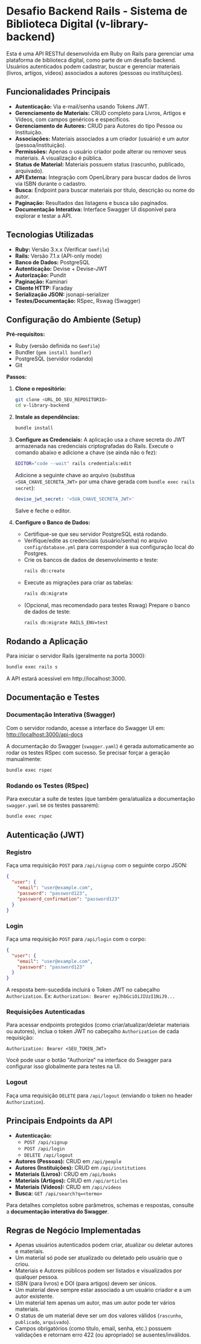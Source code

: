 # Desafio Backend Rails - Sistema de Biblioteca Digital (v-library-backend)

Esta é uma API RESTful desenvolvida em Ruby on Rails para gerenciar uma plataforma de biblioteca digital, como parte de um desafio backend. Usuários autenticados podem cadastrar, buscar e gerenciar materiais (livros, artigos, vídeos) associados a autores (pessoas ou instituições).

## Funcionalidades Principais

* **Autenticação:** Via e-mail/senha usando Tokens JWT.
* **Gerenciamento de Materiais:** CRUD completo para Livros, Artigos e Vídeos, com campos genéricos e específicos.
* **Gerenciamento de Autores:** CRUD para Autores do tipo Pessoa ou Instituição.
* **Associações:** Materiais associados a um criador (usuário) e um autor (pessoa/instituição).
* **Permissões:** Apenas o usuário criador pode alterar ou remover seus materiais. A visualização é pública.
* **Status de Material:** Materiais possuem status (rascunho, publicado, arquivado).
* **API Externa:** Integração com OpenLibrary para buscar dados de livros via ISBN durante o cadastro.
* **Busca:** Endpoint para buscar materiais por título, descrição ou nome do autor.
* **Paginação:** Resultados das listagens e busca são paginados.
* **Documentação Interativa:** Interface Swagger UI disponível para explorar e testar a API.

## Tecnologias Utilizadas

* **Ruby:** Versão 3.x.x (Verificar `Gemfile`)
* **Rails:** Versão 7.1.x (API-only mode)
* **Banco de Dados:** PostgreSQL
* **Autenticação:** Devise + Devise-JWT
* **Autorização:** Pundit
* **Paginação:** Kaminari
* **Cliente HTTP:** Faraday
* **Serialização JSON:** jsonapi-serializer
* **Testes/Documentação:** RSpec, Rswag (Swagger)

## Configuração do Ambiente (Setup)

**Pré-requisitos:**

* Ruby (versão definida no `Gemfile`)
* Bundler (`gem install bundler`)
* PostgreSQL (servidor rodando)
* Git

**Passos:**

1.  **Clone o repositório:**
    ```bash
    git clone <URL_DO_SEU_REPOSITORIO>
    cd v-library-backend
    ```

2.  **Instale as dependências:**
    ```bash
    bundle install
    ```

3.  **Configure as Credenciais:**
    A aplicação usa a chave secreta do JWT armazenada nas credenciais criptografadas do Rails. Execute o comando abaixo e adicione a chave (se ainda não o fez):
    ```bash
    EDITOR="code --wait" rails credentials:edit
    ```
    Adicione a seguinte chave ao arquivo (substitua `<SUA_CHAVE_SECRETA_JWT>` por uma chave gerada com `bundle exec rails secret`):
    ```yaml
    devise_jwt_secret: '<SUA_CHAVE_SECRETA_JWT>'
    ```
    Salve e feche o editor.

4.  **Configure o Banco de Dados:**
    * Certifique-se que seu servidor PostgreSQL está rodando.
    * Verifique/edite as credenciais (usuário/senha) no arquivo `config/database.yml` para corresponder à sua configuração local do Postgres.
    * Crie os bancos de dados de desenvolvimento e teste:
        ```bash
        rails db:create
        ```
    * Execute as migrações para criar as tabelas:
        ```bash
        rails db:migrate
        ```
    * (Opcional, mas recomendado para testes Rswag) Prepare o banco de dados de teste:
        ```bash
        rails db:migrate RAILS_ENV=test
        ```

## Rodando a Aplicação

Para iniciar o servidor Rails (geralmente na porta 3000):

```bash
bundle exec rails s
```

A API estará acessível em http://localhost:3000.

## Documentação e Testes

### Documentação Interativa (Swagger)

Com o servidor rodando, acesse a interface do Swagger UI em:
[http://localhost:3000/api-docs](http://localhost:3000/api-docs)

A documentação do Swagger (`swagger.yaml`) é gerada automaticamente ao rodar os testes RSpec com sucesso. Se precisar forçar a geração manualmente:
```bash
bundle exec rspec
```

### Rodando os Testes (RSpec)

Para executar a suíte de testes (que também gera/atualiza a documentação `swagger.yaml` se os testes passarem):
```bash
bundle exec rspec
```

## Autenticação (JWT)

### Registro
Faça uma requisição `POST` para `/api/signup` com o seguinte corpo JSON:
```json
{
  "user": {
    "email": "user@example.com",
    "password": "password123",
    "password_confirmation": "password123"
  }
}
```

### Login
Faça uma requisição `POST` para `/api/login` com o corpo:
```json
{
  "user": {
    "email": "user@example.com",
    "password": "password123"
  }
}
```
A resposta bem-sucedida incluirá o Token JWT no cabeçalho `Authorization`. Ex: `Authorization: Bearer eyJhbGciOiJIUzI1NiJ9...`

### Requisições Autenticadas
Para acessar endpoints protegidos (como criar/atualizar/deletar materiais ou autores), inclua o token JWT no cabeçalho `Authorization` de cada requisição:
```
Authorization: Bearer <SEU_TOKEN_JWT>
```
Você pode usar o botão "Authorize" na interface do Swagger para configurar isso globalmente para testes na UI.

### Logout
Faça uma requisição `DELETE` para `/api/logout` (enviando o token no header `Authorization`).

## Principais Endpoints da API

*   **Autenticação:**
    *   `POST /api/signup`
    *   `POST /api/login`
    *   `DELETE /api/logout`
*   **Autores (Pessoas):** CRUD em `/api/people`
*   **Autores (Instituições):** CRUD em `/api/institutions`
*   **Materiais (Livros):** CRUD em `/api/books`
*   **Materiais (Artigos):** CRUD em `/api/articles`
*   **Materiais (Vídeos):** CRUD em `/api/videos`
*   **Busca:** `GET /api/search?q=<termo>`

Para detalhes completos sobre parâmetros, schemas e respostas, consulte a **documentação interativa do Swagger**.

## Regras de Negócio Implementadas

*   Apenas usuários autenticados podem criar, atualizar ou deletar autores e materiais.
*   Um material só pode ser atualizado ou deletado pelo usuário que o criou.
*   Materiais e Autores públicos podem ser listados e visualizados por qualquer pessoa.
*   ISBN (para livros) e DOI (para artigos) devem ser únicos.
*   Um material deve sempre estar associado a um usuário criador e a um autor existente.
*   Um material tem apenas um autor, mas um autor pode ter vários materiais.
*   O status de um material deve ser um dos valores válidos (`rascunho`, `publicado`, `arquivado`).
*   Campos obrigatórios (como título, email, senha, etc.) possuem validações e retornam erro 422 (ou apropriado) se ausentes/inválidos.
